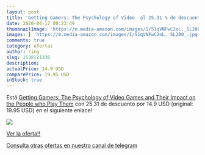 ```yaml
---
layout: post
title: 'Getting Gamers: The Psychology of Video  al 25.31 % de descuento'
date: 2020-04-17 00:23:49
thumbnailImage: 'https://m.media-amazon.com/images/I/51qVNFwC2oL._SL200_.jpg'
images: [ 'https://m.media-amazon.com/images/I/51qVNFwC2oL._SL200_.jpg' ]
comments: true
category: ofertas
author: ring
slug: 1538121336
description:
actualPrice: 14.9 USD
comparePrice: 19.95 USD
inStock: true
---
```


Está [Getting Gamers: The Psychology of Video Games and Their Impact on the People who Play Them](https://www.amazon.com/dp/1538121336/?tag=redken08-20) con 25.31 de descuento por 14.9 USD (original: 19.95 USD) en el siguiente enlace!

[![](https://m.media-amazon.com/images/I/51qVNFwC2oL._SL200_.jpg)](https://www.amazon.com/dp/1538121336/?tag=redken08-20)

[Ver la oferta!!](https://www.amazon.com/dp/1538121336/?tag=redken08-20)

[Consulta otras ofertas en nuestro canal de telegram](https://t.me/s/ofertas25)
